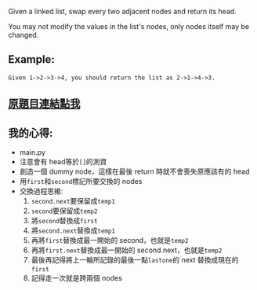 Given a linked list, swap every two adjacent nodes and return its head.

You may not modify the values in the list's nodes, only nodes itself may be changed.

 

## Example:

	Given 1->2->3->4, you should return the list as 2->1->4->3.

## [原題目連結點我](https://leetcode.com/problems/swap-nodes-in-pairs/)

## 我的心得:
* main.py
* 注意會有 head等於`[]`的測資
* 創造一個 dummy node，這樣在最後 return 時就不會喪失原應該有的 head
* 用`first`和`second`標記所要交換的 nodes
* 交換過程思維:
	1. `second.next`要保留成`temp1`
	2. `second`要保留成`temp2`
	3. 將`second`替換成`first`
	4. 將`second.next`替換成`temp1`
	5. 再將`first`替換成最一開始的 second，也就是`temp2`
	6. 再將`first.next`替換成最一開始的 second.next，也就是`temp2`
	7. 最後再記得將上一輪所記錄的最後一點`lastone`的 next 替換成現在的`first`
	8. 記得走一次就是跨兩個 nodes